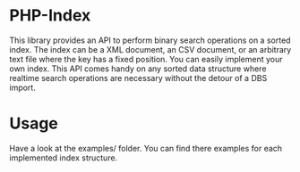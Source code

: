 PHP-Index
=========

This library provides an API to perform binary search operations on a sorted
index. The index can be a XML document, an CSV document, or an arbitrary text
file where the key has a fixed position. You can easily implement your own
index. This API comes handy on any sorted data structure where realtime search
operations are necessary without the detour of a DBS import.

Usage
=====

Have a look at the examples/ folder. You can find there examples for each
implemented index structure.

